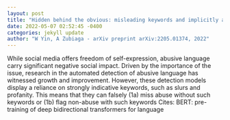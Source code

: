 ```yaml
--- 
layout: post 
title: "Hidden behind the obvious: misleading keywords and implicitly abusive language on social media" 
date: 2022-05-07 02:52:45 -0400 
categories: jekyll update 
author: "W Yin, A Zubiaga - arXiv preprint arXiv:2205.01374, 2022" 
--- 
```

While social media offers freedom of self-expression, abusive language carry significant negative social impact. Driven by the importance of the issue, research in the automated detection of abusive language has witnessed growth and improvement. However, these detection models display a reliance on strongly indicative keywords, such as slurs and profanity. This means that they can falsely (1a) miss abuse without such keywords or (1b) flag non-abuse with such keywords Cites: BERT: pre-training of deep bidirectional transformers for language